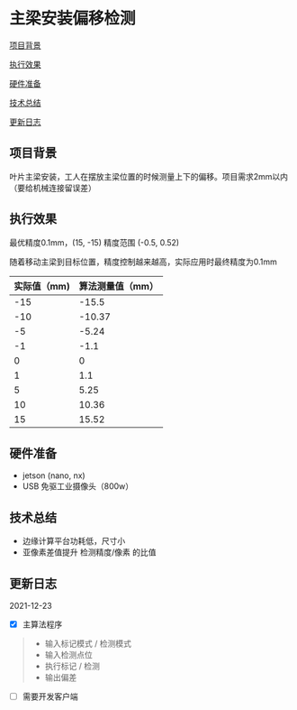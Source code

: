 # 主梁安装偏移检测

[项目背景](#项目背景)

[执行效果](#执行效果)

[硬件准备](#硬件准备)

[技术总结](#技术总结)

[更新日志](#更新日志)

## 项目背景

叶片主梁安装，工人在摆放主梁位置的时候测量上下的偏移。项目需求2mm以内（要给机械连接留误差）

## 执行效果

最优精度0.1mm，(15, -15) 精度范围 (-0.5, 0.52)

随着移动主梁到目标位置，精度控制越来越高，实际应用时最终精度为0.1mm

| 实际值（mm) | 算法测量值（mm） |
| ----------- | ---------------- |
| -15         | -15.5            |
| -10         | -10.37           |
| -5          | -5.24            |
| -1          | -1.1             |
| 0           | 0                |
| 1           | 1.1              |
| 5           | 5.25             |
| 10          | 10.36            |
| 15          | 15.52            |

## 硬件准备

- jetson (nano, nx)
- USB 免驱工业摄像头（800w）

## 技术总结

- 边缘计算平台功耗低，尺寸小
- 亚像素差值提升 检测精度/像素 的比值

## 更新日志

2021-12-23

- [x] 主算法程序
>   - 输入标记模式 / 检测模式
>   - 输入检测点位
>   - 执行标记 / 检测
>   - 输出偏差
- [ ] 需要开发客户端

